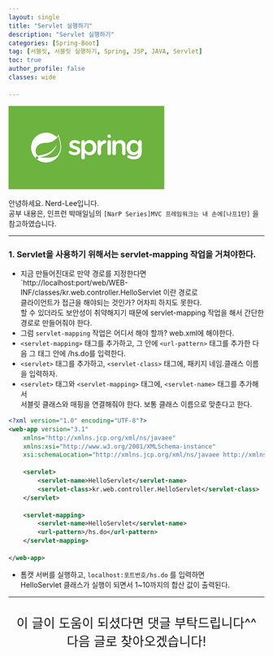 ```yaml
---
layout: single
title: "Servlet 실행하기"
description: "Servlet 실행하기"
categories: [Spring-Boot]
tag: [서블릿, 서블릿 실행하기, Spring, JSP, JAVA, Servlet]
toc: true
author_profile: false
classes: wide

---
```


![](/assets/img/etc/javaspring.png)

안녕하세요. Nerd-Lee입니다.<br>
공부 내용은, 인프런 박매일님의
`[NarP Series]MVC 프레임워크는 내 손에[나프1탄]` 을 참고하였습니다.

---

### 1. Servlet을 사용하기 위해서는 servlet-mapping 작업을 거쳐야한다.

- 지금 만들어진대로 만약 경로를 지정한다면<br>
`http://localhost:port/web/WEB-INF/classes/kr.web.controller.HelloServlet 이란 경로로<br>
클라이언트가 접근을 해야되는 것인가? 어차피 하지도 못한다.<br>
할 수 있더라도 보안성이 취약해지기 때문에 servlet-mapping 작업을 해서 간단한 경로로 만들어줘야 한다.<br>
- 그럼 `servlet-mapping` 작업은 어디서 해야 할까? web.xml에 해야한다.<br>
- `<servlet-mapping>` 태그를 추가하고, 그 안에 `<url-pattern>` 태그를 추가한 다음 그 태그 안에 /hs.do를 입력한다.<br>
- `<servlet>` 태그를 추가하고, `<servlet-class>` 태그에, 패키지 네임.클래스 이름을 입력하자.<br>
- `<servlet>` 태그와 `<servlet-mapping>` 태그에, `<servlet-name>` 태그를 추가해서<br>
서블릿 클래스와 매핑을 연결해줘야 한다. 보통 클래스 이름으로 맞춘다고 한다.

```xml
<?xml version="1.0" encoding="UTF-8"?>
<web-app version="3.1"
	xmlns="http://xmlns.jcp.org/xml/ns/javaee"
	xmlns:xsi="http://www.w3.org/2001/XMLSchema-instance"
	xsi:schemaLocation="http://xmlns.jcp.org/xml/ns/javaee http://xmlns.jcp.org/xml/ns/javaee/web-app_3_1.xsd">

	<servlet>
		<servlet-name>HelloServlet</servlet-name>
		<servlet-class>kr.web.controller.HelloServlet</servlet-class>
	</servlet>

	<servlet-mapping>
		<servlet-name>HelloServlet</servlet-name>
		<url-pattern>/hs.do</url-pattern>
	</servlet-mapping>

</web-app>
```

- 톰캣 서버를 실행하고, `localhost:포트번호/hs.do` 를 입력하면<br>
HelloServlet 클래스가 실행이 되면서 1~10까지의 합산 값이 출력된다.

---

<br>

<div style="font-size:25px; text-align:center">
이 글이 도움이 되셨다면 댓글 부탁드립니다^^<br>
다음 글로 찾아오겠습니다!

</div>
